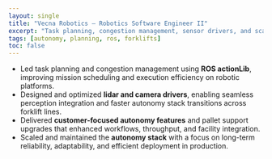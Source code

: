 ```yaml
---
layout: single
title: "Vecna Robotics — Robotics Software Engineer II"
excerpt: "Task planning, congestion management, sensor drivers, and scaling the autonomy stack for warehouse robotics."
tags: [autonomy, planning, ros, forklifts]
toc: false
---
```


- Led task planning and congestion management using **ROS actionLib**, improving mission scheduling and execution efficiency on robotic platforms.
- Designed and optimized **lidar and camera drivers**, enabling seamless perception integration and faster autonomy stack transitions across forklift lines.
- Delivered **customer-focused autonomy features** and pallet support upgrades that enhanced workflows, throughput, and facility integration.
- Scaled and maintained the **autonomy stack** with a focus on long-term reliability, adaptability, and efficient deployment in production.

